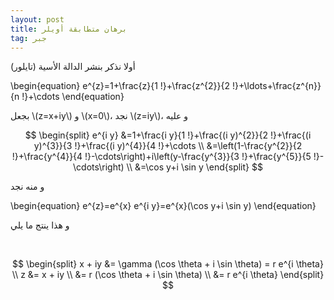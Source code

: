 ```yaml
---
layout: post
title: برهان متطابقة أويلر
tag: جبر
---
```



أولا نذكر بنشر الدالة الأسية (تايلور)

\begin{equation}
e^{z}=1+\frac{z}{1 !}+\frac{z^{2}}{2 !}+\ldots+\frac{z^{n}}{n !}+\cdots
\end{equation}


بجعل \\(z=x+iy\\) و \\(x=0\\)، نجد \\(z=iy\\)، و عليه
<br>

$$
\begin{split}
e^{i y} &=1+\frac{i y}{1 !}+\frac{(i y)^{2}}{2 !}+\frac{(i y)^{3}}{3 !}+\frac{(i y)^{4}}{4 !}+\cdots  \\
&=\left(1-\frac{y^{2}}{2 !}+\frac{y^{4}}{4 !}-\cdots\right)+i\left(y-\frac{y^{3}}{3 !}+\frac{y^{5}}{5 !}-\cdots\right) \\
&=\cos y+i \sin y
\end{split}
$$

و منه نجد

\begin{equation}
e^{z}=e^{x}  e^{i y}=e^{x}(\cos y+i \sin y)
\end{equation}


و هذا ينتج ما يلي

<br>

$$
\begin{split}
x + iy &= \gamma (\cos \theta + i \sin \theta) = r e^{i \theta} \\
z &= x + iy \\
&= r (\cos \theta + i \sin \theta) \\
&= r e^{i \theta}
\end{split}
$$

